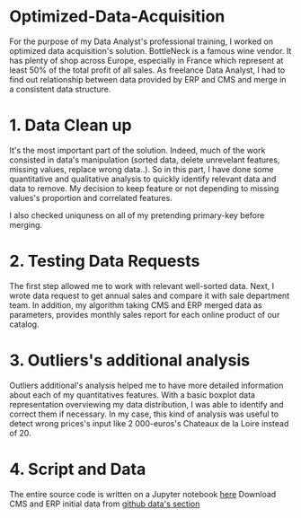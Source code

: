 # Optimized-Data-Acquisition

For the purpose of my Data Analyst's professional training, I worked on optimized data acquisition's solution. BottleNeck is a famous wine vendor. It has plenty of shop across Europe, especially in France which represent at least 50% of the total profit of all sales. 
As freelance Data Analyst, I had to find out relationship between data provided by ERP and CMS and merge in a consistent data structure. 

# 1. Data Clean up

It's the most important part of the solution. Indeed, much of the work consisted in data's manipulation (sorted data, delete unrevelant features, missing values, replace wrong data..). 
So in this part, I have done some quantitative and qualitative analysis to quickly identify relevant data and data to remove. My decision to keep feature or not depending to missing values's proportion and correlated features. 

I also checked uniquness on all of my pretending primary-key before merging.  

# 2. Testing Data Requests 

The first step allowed me to work with relevant well-sorted data. Next, I wrote data request to get annual sales and compare it with sale department team. 
In addition, my algorithm taking CMS and ERP merged data as parameters, provides monthly sales report for each online product of our catalog. 


# 3. Outliers's additional analysis

Outliers additional's analysis helped me to have more detailed information about each of my quantitatives features. With a basic boxplot data representation overviewing my data distribution, I was able to identify and correct them if necessary. 
In my case, this kind of analysis was useful to detect wrong prices's input like 2 000-euros's Chateaux de la Loire instead of 20.  

# 4. Script and Data

The entire source code is written on a Jupyter notebook [here]()
Download CMS and ERP initial data from [github data's section]()
